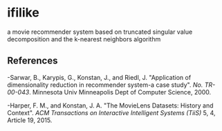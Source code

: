 # ifilike
a movie recommender system based on truncated singular value decomposition and the k-nearest neighbors algorithm

## References
-Sarwar, B., Karypis, G., Konstan, J., and Riedl, J. "Application of dimensionality reduction in recommender system-a case study". *No. TR-00-043*. Minnesota Univ Minneapolis Dept of Computer Science, 2000.

-Harper, F. M., and Konstan, J. A. "The MovieLens Datasets: History and Context". *ACM Transactions on Interactive Intelligent Systems (TiiS)* 5, 4, Article 19, 2015.
